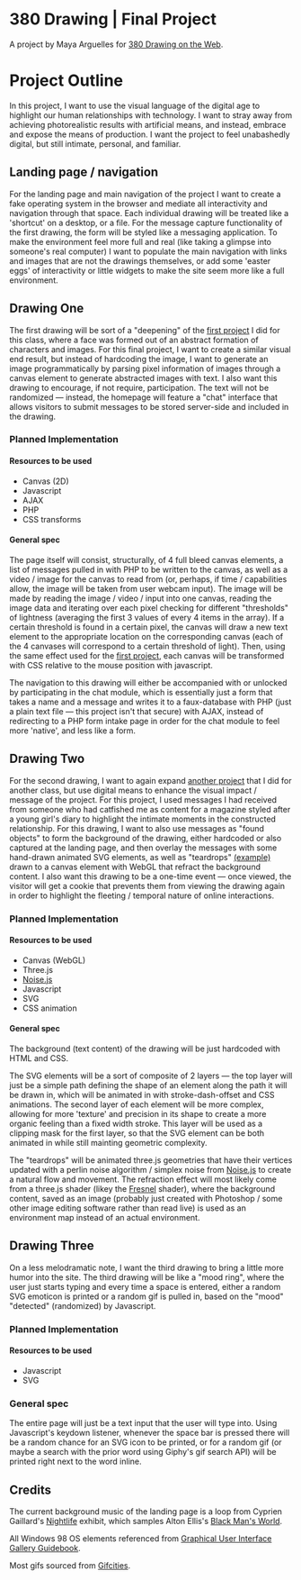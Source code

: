 # 380 Drawing | Final Project
A project by Maya Arguelles for [380 Drawing on the Web](https://cs.nyu.edu/courses/spring18/CSCI-UA.0380-002/).

# Project Outline
In this project, I want to use the visual language of the digital age to highlight our human relationships with technology. I want to stray away from achieving photorealistic results with artificial means, and instead, embrace and expose the means of production. I want the project to feel unabashedly digital, but still intimate, personal, and familiar.

## Landing page / navigation
For the landing page and main navigation of the project I want to create a fake operating system in the browser and mediate all interactivity and navigation through that space. Each individual drawing will be treated like a 'shortcut' on a desktop, or a file. For the message capture functionality of the first drawing, the form will be styled like a messaging application. To make the environment feel more full and real (like taking a glimpse into someone's real computer) I want to populate the main navigation with links and images that are not the drawings themselves, or add some 'easter eggs' of interactivity or little widgets to make the site seem more like a full environment.


## Drawing One

The first drawing will be sort of a "deepening" of the [first project][first-project] I did for this class, where a face was formed out of an abstract formation of characters and images. For this final project, I want to create a similar visual end result, but instead of hardcoding the image, I want to generate an image programmatically by parsing pixel information of images through a canvas element to generate abstracted images with text. I also want this drawing to encourage, if not require, participation. The text will not be randomized &mdash; instead, the homepage will feature a "chat" interface that allows visitors to submit messages to be stored server-side and included in the drawing.

### Planned Implementation
#### Resources to be used
* Canvas (2D)
* Javascript
* AJAX
* PHP
* CSS transforms

#### General spec
The page itself will consist, structurally, of 4 full bleed canvas elements, a list of messages pulled in with PHP to be written to the canvas, as well as a video / image for the canvas to read from (or, perhaps, if time / capabilities allow, the image will be taken from user webcam input). The image will be made by reading the image / video / input into one canvas, reading the image data and iterating over each pixel checking for different "thresholds" of lightness (averaging the first 3 values of every 4 items in the array). If a certain threshold is found in a certain pixel, the canvas will draw a new text element to the appropriate location on the corresponding canvas (each of the 4 canvases will correspond to a certain threshold of light). Then, using the same effect used for the [first project][first-project], each canvas will be transformed with CSS relative to the mouse position with javascript. 

The navigation to this drawing will either be accompanied with or unlocked by participating in the chat module, which is essentially just a form that takes a name and a message and writes it to a faux-database with PHP (just a plain text file &mdash; this project isn't that secure) with AJAX, instead of redirecting to a PHP form intake page in order for the chat module to feel more 'native', and less like a form.


## Drawing Two

For the second drawing, I want to again expand [another project][catfish] that I did for another class, but use digital means to enhance the visual impact / message of the project. For this project, I used messages I had received from someone who had catfished me as content for a magazine styled after a young girl's diary to highlight the intimate moments in the constructed relationship. For this drawing, I want to also use messages as "found objects" to form the background of the drawing, either hardcoded or also captured at the landing page, and then overlay the messages with some hand-drawn animated SVG elements, as well as "teardrops" [(example)](https://www.instagram.com/p/BesspPlhpat/?taken-by=baugasm) drawn to a canvas element with WebGL that refract the background content. I also want this drawing to be a one-time event &mdash; once viewed, the visitor will get a cookie that prevents them from viewing the drawing again in order to highlight the fleeting / temporal nature of online interactions.

### Planned Implementation
#### Resources to be used
* Canvas (WebGL)
* Three.js
* [Noise.js][noise.js]
* Javascript
* SVG
* CSS animation

#### General spec
The background (text content) of the drawing will be just hardcoded with HTML and CSS. 

The SVG elements will be a sort of composite of 2 layers &mdash; the top layer will just be a simple path defining the shape of an element along the path it will be drawn in, which will be animated in with stroke-dash-offset and CSS animations. The second layer of each element will be more complex, allowing for more 'texture' and precision in its shape to create a more organic feeling than a fixed width stroke. This layer will be used as a clipping mask for the first layer, so that the SVG element can be both animated in while still mainting geometric complexity. 

The "teardrops" will be animated three.js geometries that have their vertices updated with a perlin noise algorithm / simplex noise from [Noise.js][noise.js] to create a natural flow and movement. The refraction effect will most likely come from a three.js shader (likey the [Fresnel](https://threejs.org/examples/webgl_materials_shaders_fresnel.html) shader), where the background content, saved as an image (probably just created with Photoshop / some other image editing software rather than read live) is used as an environment map instead of an actual environment.

## Drawing Three
On a less melodramatic note, I want the third drawing to bring a little more humor into the site. The third drawing will be like a "mood ring", where the user just starts typing and every time a space is entered, either a random SVG emoticon is printed or a random gif is pulled in, based on the "mood" "detected" (randomized) by Javascript.

### Planned Implementation
#### Resources to be used
* Javascript
* SVG

### General spec
The entire page will just be a text input that the user will type into. Using Javascript's keydown listener, whenever the space bar is pressed there will be a random chance for an SVG icon to be printed, or for a random gif (or maybe a search with the prior word using Giphy's gif search API) will be printed right next to the word inline.


## Credits
The current background music of the landing page is a loop from Cyprien Gaillard's [Nightlife](https://vimeo.com/157578391) exhibit, which samples Alton Ellis's [Black Man's World](https://itunes.apple.com/us/album/black-mans-world-aka-black-man-white-man/1145661718?i=1145662556).

All Windows 98 OS elements referenced from [Graphical User Interface Gallery Guidebook](https://guidebookgallery.org/screenshots/win98).

Most gifs sourced from [Gifcities](https://gifcities.org).


[first-project]:(http://i6.cims.nyu.edu/~ga1110/380_drawing/projects/htmlcss/)
[catfish]:(https://www.behance.net/gallery/60073585/Catfish)
[noise.js]:(https://github.com/josephg/noisejs)